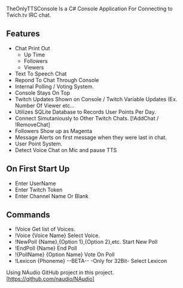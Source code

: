 TheOnlyTTSConsole Is a C# Console Application For Connecting to Twich.tv IRC chat. 

## Features

* Chat Print Out
    * Up Time
    * Followers
    * Viewers
* Text To Speech Chat
* Repond To Chat Through Console
* Internal Polling / Voting System.
* Console Stays On Top
* Twitch Updates Shown on Console / Twitch Variable Updates (Ex. Number Of Viewer etc...
* Utilizes SQLite Database to Records User Points Per Day.
* Connect Simutaniously to Other Twitch Chats. [!AddChat / !RemoveChat]
* Followers Show up as Magenta
* Message Alerts on first message when they were last in chat.
* User Point System.
* Detect Voice Chat on Mic and pause TTS

## On First Start Up

* Enter UserName
* Enter Twitch Token
* Enter Channel Name Or Blank


## Commands

* !Voice 
	Get list of Voices.
* !Voice {Voice Name}
	Select Voice.
* !NewPoll {Name},{Option 1},{Option 2},etc.
	Start New Poll
* !EndPoll {Name}
	End Poll
* !{PollName} {Option Name}
    Vote On Poll
* !Lexicon {Phoneme}  --BETA-- -Only for 32Bit-
    Select Lexicon




Using NAudio GitHub project in this project. [https://github.com/naudio/NAudio]